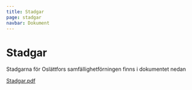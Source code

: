 ```yaml
---
title: Stadgar
page: stadgar
navbar: Dokument
---
```


# Stadgar

Stadgarna för Oslättfors samfällighetförningen finns i dokumentet nedan

<a href="/assets/files/Stadgar.pdf" target="_blank" class="btn btn-outline-dark"><i class="fa fa-file-pdf fa-xl"></i> Stadgar.pdf</a>